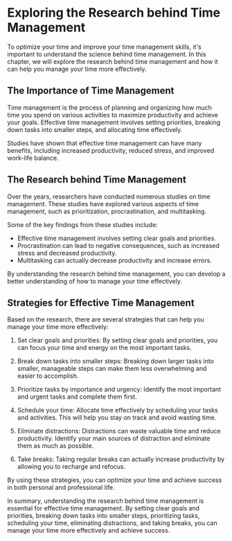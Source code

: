 Exploring the Research behind Time Management
======================================================================================================

To optimize your time and improve your time management skills, it's important to understand the science behind time management. In this chapter, we will explore the research behind time management and how it can help you manage your time more effectively.

The Importance of Time Management
---------------------------------

Time management is the process of planning and organizing how much time you spend on various activities to maximize productivity and achieve your goals. Effective time management involves setting priorities, breaking down tasks into smaller steps, and allocating time effectively.

Studies have shown that effective time management can have many benefits, including increased productivity, reduced stress, and improved work-life balance.

The Research behind Time Management
-----------------------------------

Over the years, researchers have conducted numerous studies on time management. These studies have explored various aspects of time management, such as prioritization, procrastination, and multitasking.

Some of the key findings from these studies include:

* Effective time management involves setting clear goals and priorities.
* Procrastination can lead to negative consequences, such as increased stress and decreased productivity.
* Multitasking can actually decrease productivity and increase errors.

By understanding the research behind time management, you can develop a better understanding of how to manage your time effectively.

Strategies for Effective Time Management
----------------------------------------

Based on the research, there are several strategies that can help you manage your time more effectively:

1. Set clear goals and priorities: By setting clear goals and priorities, you can focus your time and energy on the most important tasks.

2. Break down tasks into smaller steps: Breaking down larger tasks into smaller, manageable steps can make them less overwhelming and easier to accomplish.

3. Prioritize tasks by importance and urgency: Identify the most important and urgent tasks and complete them first.

4. Schedule your time: Allocate time effectively by scheduling your tasks and activities. This will help you stay on track and avoid wasting time.

5. Eliminate distractions: Distractions can waste valuable time and reduce productivity. Identify your main sources of distraction and eliminate them as much as possible.

6. Take breaks: Taking regular breaks can actually increase productivity by allowing you to recharge and refocus.

By using these strategies, you can optimize your time and achieve success in both personal and professional life.

In summary, understanding the research behind time management is essential for effective time management. By setting clear goals and priorities, breaking down tasks into smaller steps, prioritizing tasks, scheduling your time, eliminating distractions, and taking breaks, you can manage your time more effectively and achieve success.
